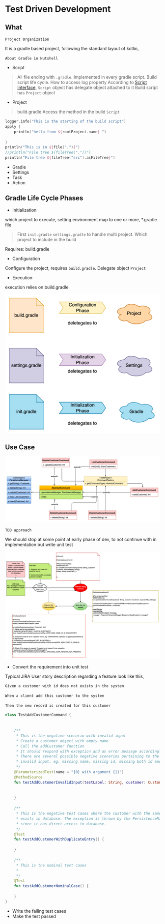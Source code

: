 # Test Driven Development

## What

`Project Organization`

It is a gradle based project, following the standard layout of kotlin,

`About Gradle in Nutshell`

* Script <Interface>
>All file ending with `.gradle`. Implemented in every gradle script. Build script life cycle. How to access log property
>According to [Script Interface](https://docs.gradle.org/current/javadoc/org/gradle/api/Script.html), `Script` object has delegate object attached to it
>Build script has `Project` object

* Project <Interface>
> build.gradle
Access the method in the build `Script`
```kotlin
logger.info("This is the starting of the build script")
apply {
    println("hello from ${rootProject.name} ")

}
println("This is in ${file(".")}")
//println("File tree ${fileTree(".")}")
println("File tree ${fileTree("src").asFileTree}")

```
* Gradle <Interface>
* Settings <Interface>
* Task <Interface>
* Action <Interface>

## Gradle Life Cycle Phases
* Initialization

which project to execute, setting environment
map to one or more, *.gradle file
> First `init.gradle`
> `settings.gradle` to handle multi project. Which project to include in the build

Requires: build.gradle
* Configuration

Configure the project, requires `build.gradle`. Delegate object `Project`

* Execution

execution relies on build.gradle

![Gradle Life Cycle](gradle_phases.png)

## Use Case

![Gradle Life Cycle](cd.png)

`TDD approach`

We should stop at some point at early phase of dev,
to not continue with in implementation but write unit test

![TDD in action](tddinaction.png)

* Convert the requirement into unit test

Typical JIRA User story description regarding a feature look like this,
```text
Given a customer with id does not exists in the system
 
When a client add this customer to the system

Then the new record is created for this customer
```


```kotlin
class TestAddCustomerCommand {


    /**
     * This is the negative scenario with invalid input
     * Create a customer object with empty name
     * Call the addCustomer function
     * It should respond with exception and an error message accordingly
     * There are several possible negative scenarios pertaining to the
     * invalid input. eg. missing name, missing id, missing both id and name
     */
    @ParameterizedTest(name = "{0} with argument {1}")
    @MethodSource
    fun testAddCustomerInvalidInput(testLabel: String, customer: Customer, expectedMessage: String) {
        

    }

    /**
     * This is the negative test cases where the customer with the same id
     * exists in database. The exception is thrown by the PersistenceManager layer
     * since it has direct access to database.
     */
    @Test
    fun testAddCustomerWithDuplicateEntry() {
        
    }

    /**
     * This is the nominal test cases
     *
     */
    @Test
    fun testAddCustomerNominalCase() {
        
    }
}
```
* Write the failing test cases
* Make the test passed
